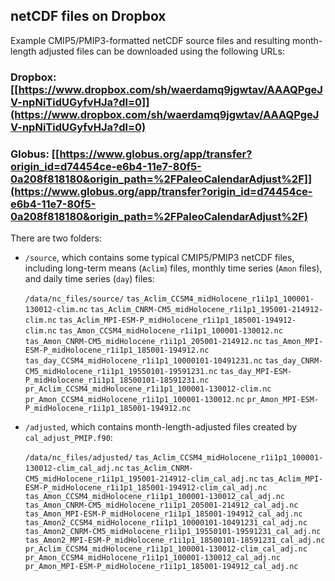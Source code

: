 ## netCDF files on Dropbox ##

Example CMIP5/PMIP3-formatted netCDF source files and resulting month-length adjusted files can be downloaded using the following URLs:

### Dropbox:  [[https://www.dropbox.com/sh/waerdamq9jgwtav/AAAQPgeJV-npNiTidUGyfvHJa?dl=0]](https://www.dropbox.com/sh/waerdamq9jgwtav/AAAQPgeJV-npNiTidUGyfvHJa?dl=0) ###


### Globus:  [[https://www.globus.org/app/transfer?origin_id=d74454ce-e6b4-11e7-80f5-0a208f818180&origin_path=%2FPaleoCalendarAdjust%2F]](https://www.globus.org/app/transfer?origin_id=d74454ce-e6b4-11e7-80f5-0a208f818180&origin_path=%2FPaleoCalendarAdjust%2F) ###


There are two folders:  
- `/source`, which contains some typical CMIP5/PMIP3 netCDF files, including long-term means (`Aclim`) files, monthly time series (`Amon` files), and daily time series (`day`) files:
	
	`/data/nc_files/source/`
		`tas_Aclim_CCSM4_midHolocene_r1i1p1_100001-130012-clim.nc`
		`tas_Aclim_CNRM-CM5_midHolocene_r1i1p1_195001-214912-clim.nc`
		`tas_Aclim_MPI-ESM-P_midHolocene_r1i1p1_185001-194912-clim.nc`
		`tas_Amon_CCSM4_midHolocene_r1i1p1_100001-130012.nc`
		`tas_Amon_CNRM-CM5_midHolocene_r1i1p1_205001-214912.nc`
		`tas_Amon_MPI-ESM-P_midHolocene_r1i1p1_185001-194912.nc`
		`tas_day_CCSM4_midHolocene_r1i1p1_10000101-10491231.nc`
		`tas_day_CNRM-CM5_midHolocene_r1i1p1_19550101-19591231.nc`
		`tas_day_MPI-ESM-P_midHolocene_r1i1p1_18500101-18591231.nc`
		`pr_Aclim_CCSM4_midHolocene_r1i1p1_100001-130012-clim.nc`
		`pr_Amon_CCSM4_midHolocene_r1i1p1_100001-130012.nc`
		`pr_Amon_MPI-ESM-P_midHolocene_r1i1p1_185001-194912.nc`

- `/adjusted`, which contains month-length-adjusted files created by `cal_adjust_PMIP.f90`:

	`/data/nc_files/adjusted/`
		`tas_Aclim_CCSM4_midHolocene_r1i1p1_100001-130012-clim_cal_adj.nc`
		`tas_Aclim_CNRM-CM5_midHolocene_r1i1p1_195001-214912-clim_cal_adj.nc`
		`tas_Aclim_MPI-ESM-P_midHolocene_r1i1p1_185001-194912-clim_cal_adj.nc`
		`tas_Amon_CCSM4_midHolocene_r1i1p1_100001-130012_cal_adj.nc`
		`tas_Amon_CNRM-CM5_midHolocene_r1i1p1_205001-214912_cal_adj.nc`
		`tas_Amon_MPI-ESM-P_midHolocene_r1i1p1_185001-194912_cal_adj.nc`
		`tas_Amon2_CCSM4_midHolocene_r1i1p1_10000101-10491231_cal_adj.nc`
		`tas_Amon2_CNRM-CM5_midHolocene_r1i1p1_19550101-19591231_cal_adj.nc`
		`tas_Amon2_MPI-ESM-P_midHolocene_r1i1p1_18500101-18591231_cal_adj.nc`
		`pr_Aclim_CCSM4_midHolocene_r1i1p1_100001-130012-clim_cal_adj.nc`
		`pr_Amon_CCSM4_midHolocene_r1i1p1_100001-130012_cal_adj.nc`
		`pr_Amon_MPI-ESM-P_midHolocene_r1i1p1_185001-194912_cal_adj.nc`


